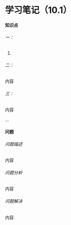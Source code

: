 

# 学习笔记（10.1）

#### 知识点

###### 一：

1. 

###### 二：

内容

###### 三：

内容

...

#### 问题

###### 问题描述

内容

###### 问题分析

内容

###### 问题解决

内容